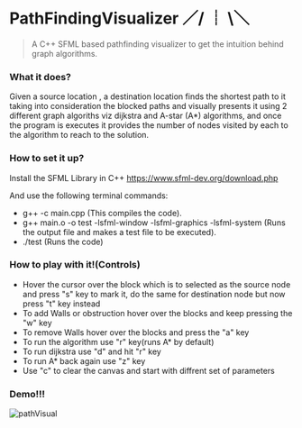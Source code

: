 # PathFindingVisualizer  ／/ ┊ \＼
> A C++ SFML based pathfinding visualizer to get the intuition behind graph algorithms.

### What it does?
Given a source location , a destination location finds the shortest path to it taking into consideration the blocked paths and visually presents it using 2 different graph algoriths viz dijkstra and A-star (A*) algorithms, and once the program is executes it provides the number of nodes visited by each to the algorithm to reach to the solution.

### How to set it up?
Install the SFML Library in C++
https://www.sfml-dev.org/download.php

And use the following terminal commands:
- g++ -c main.cpp
(This compiles the code).
- g++ main.o -o test -lsfml-window -lsfml-graphics -lsfml-system
(Runs the output file and makes a test file to be executed).
- ./test
(Runs the code)


### How to play with it!(Controls)

- Hover the cursor over the block which is to selected as the source node and press "s" key to mark it, do the same for destination node but now press "t" key instead
- To add Walls or obstruction hover over the blocks and keep pressing the "w" key
- To remove Walls hover over the blocks and press the "a" key
- To run the algorithm use "r" key(runs A* by default)
- To run dijkstra use "d" and hit "r" key
- To run A* back again use "z" key
- Use "c" to clear the canvas and start with diffrent set of parameters

### Demo!!!

![pathVisual](https://user-images.githubusercontent.com/43462814/76686066-bb9f3480-663e-11ea-827a-5af26d9b9539.gif)
